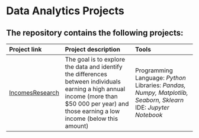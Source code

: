 # Data Analytics Projects
## The repository contains the following projects:
| Project link |Project description | Tools |
|:-----------------|:---------------|:------------|
|[IncomesResearch](https://github.com/shdrn2402/IncomesResearch)| The goal is to explore the data and identify the differences between individuals earning a high annual income (more than $50 000 per year) and those earning a low income (below this amount) | Programming Language: <i>Python</i> Libraries: <i>Pandas, Numpy, Matplotlib, Seaborn, Sklearn</i> IDE: <i>Jupyter Notebook</i>|

